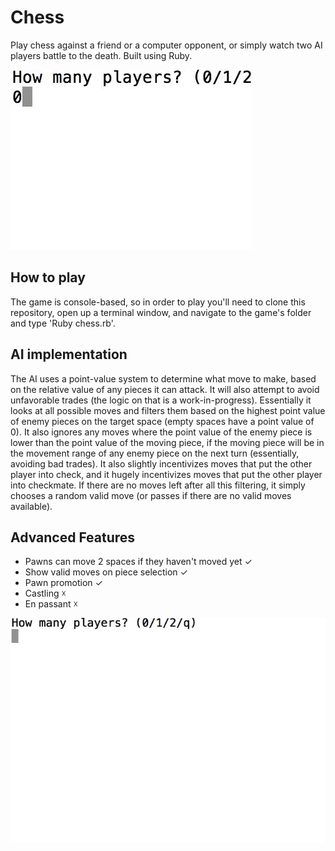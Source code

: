 # Chess

Play chess against a friend or a computer opponent, or simply watch two AI players battle to the death. Built using Ruby.

![Chess Gameplay](/screenshots/ai-game.gif)

## How to play

The game is console-based, so in order to play you'll need to clone this repository, open up a terminal window, and navigate to the game's folder and type 'Ruby chess.rb'.

## AI implementation

The AI uses a point-value system to determine what move to make, based on the relative value of any pieces it can attack. It will also attempt to avoid unfavorable trades (the logic on that is a work-in-progress). Essentially it looks at all possible moves and filters them based on the highest point value of enemy pieces on the target space (empty spaces have a point value of 0). It also ignores any moves where the point value of the enemy piece is lower than the point value of the moving piece, if the moving piece will be in the movement range of any enemy piece on the next turn (essentially, avoiding bad trades). It also slightly incentivizes moves that put the other player into check, and it hugely incentivizes moves that put the other player into checkmate. If there are no moves left after all this filtering, it simply chooses a random valid move (or passes if there are no valid moves available).

## Advanced Features

* Pawns can move 2 spaces if they haven't moved yet ✓
* Show valid moves on piece selection ✓
* Pawn promotion ✓
* Castling ☓
* En passant ☓

![Chess Gameplay](/screenshots/chess.gif)
